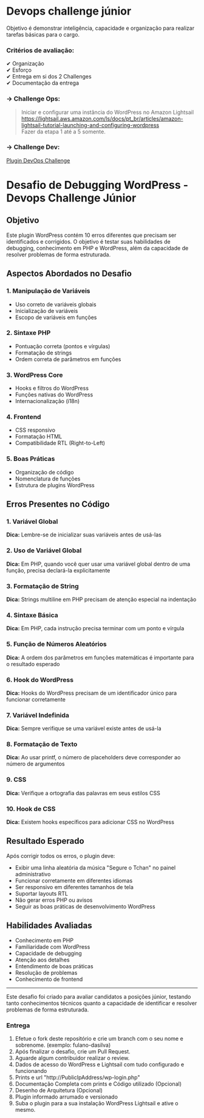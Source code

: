 # Devops challenge júnior

Objetivo é demonstrar inteligência, capacidade e organização para realizar tarefas básicas para o cargo.

### Critérios de avaliação:

✔ Organização <br>
✔ Esforço <br>
✔ Entrega em si dos 2 Challenges <br>
✔ Documentação da entrega <br>


### → Challenge Ops:
> Iniciar e configurar uma instância do WordPress no Amazon Lightsail <br>
https://lightsail.aws.amazon.com/ls/docs/pt_br/articles/amazon-lightsail-tutorial-launching-and-configuring-wordpress <br>
Fazer da etapa 1 até a 5 somente.

### → Challenge Dev:

[Plugin DevOps Challenge](devops_challenge.php)
# Desafio de Debugging WordPress - Devops Challenge Júnior

## Objetivo
Este plugin WordPress contém 10 erros diferentes que precisam ser identificados e corrigidos. O objetivo é testar suas habilidades de debugging, conhecimento em PHP e WordPress, além da capacidade de resolver problemas de forma estruturada.

## Aspectos Abordados no Desafio

### 1. Manipulação de Variáveis
- Uso correto de variáveis globais
- Inicialização de variáveis
- Escopo de variáveis em funções

### 2. Sintaxe PHP
- Pontuação correta (pontos e vírgulas)
- Formatação de strings
- Ordem correta de parâmetros em funções

### 3. WordPress Core
- Hooks e filtros do WordPress
- Funções nativas do WordPress
- Internacionalização (i18n)

### 4. Frontend
- CSS responsivo
- Formatação HTML
- Compatibilidade RTL (Right-to-Left)

### 5. Boas Práticas
- Organização de código
- Nomenclatura de funções
- Estrutura de plugins WordPress

## Erros Presentes no Código

### 1. Variável Global
**Dica:** Lembre-se de inicializar suas variáveis antes de usá-las

### 2. Uso de Variável Global
**Dica:** Em PHP, quando você quer usar uma variável global dentro de uma função, precisa declará-la explicitamente

### 3. Formatação de String
**Dica:** Strings multiline em PHP precisam de atenção especial na indentação

### 4. Sintaxe Básica
**Dica:** Em PHP, cada instrução precisa terminar com um ponto e vírgula

### 5. Função de Números Aleatórios
**Dica:** A ordem dos parâmetros em funções matemáticas é importante para o resultado esperado

### 6. Hook do WordPress
**Dica:** Hooks do WordPress precisam de um identificador único para funcionar corretamente

### 7. Variável Indefinida
**Dica:** Sempre verifique se uma variável existe antes de usá-la

### 8. Formatação de Texto
**Dica:** Ao usar printf, o número de placeholders deve corresponder ao número de argumentos

### 9. CSS
**Dica:** Verifique a ortografia das palavras em seus estilos CSS

### 10. Hook de CSS
**Dica:** Existem hooks específicos para adicionar CSS no WordPress

## Resultado Esperado
Após corrigir todos os erros, o plugin deve:
- Exibir uma linha aleatória da música "Segure o Tchan" no painel administrativo
- Funcionar corretamente em diferentes idiomas
- Ser responsivo em diferentes tamanhos de tela
- Suportar layouts RTL
- Não gerar erros PHP ou avisos
- Seguir as boas práticas de desenvolvimento WordPress

## Habilidades Avaliadas
- Conhecimento em PHP
- Familiaridade com WordPress
- Capacidade de debugging
- Atenção aos detalhes
- Entendimento de boas práticas
- Resolução de problemas
- Conhecimento de frontend

---

Este desafio foi criado para avaliar candidatos a posições júnior, testando tanto conhecimentos técnicos quanto a capacidade de identificar e resolver problemas de forma estruturada.


### Entrega
1. Efetue o fork deste repositório e crie um branch com o seu nome e sobrenome. (exemplo: fulano-dasilva)
2. Após finalizar o desafio, crie um Pull Request.
3. Aguarde algum contribuidor realizar o review.
4. Dados de acesso do WordPress e Lightsail com tudo configurado e funcionando
5. Prints e url "http://PublicIpAddress/wp-login.php"
6. Documentação Completa com prints e Código utilizado (Opcional)
7. Desenho de Arquitetura (Opcional)
8. Plugin informado arrumado e versionado
9. Suba o plugin para a sua instalação WordPress Lightsail e ative o mesmo.
